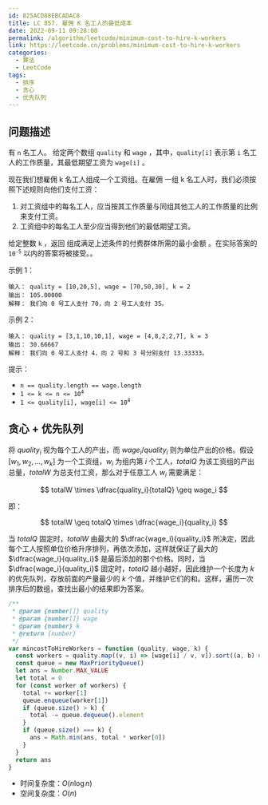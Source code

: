 ```yaml
---
id: 825ACD88EBCADAC8
title: LC 857. 雇佣 K 名工人的最低成本
date: 2022-09-11 09:28:00
permalink: /algorithm/leetcode/minimum-cost-to-hire-k-workers
link: https://leetcode.cn/problems/minimum-cost-to-hire-k-workers
categories:
  - 算法
  - LeetCode
tags:
  - 排序
  - 贪心
  - 优先队列
---
```


<Level :type='3'/>

## 问题描述

有 `n` 名工人。 给定两个数组 `quality` 和 `wage` ，其中，`quality[i]` 表示第 `i` 名工人的工作质量，其最低期望工资为 `wage[i]` 。

现在我们想雇佣 k 名工人组成一个工资组。在雇佣 一组 k 名工人时，我们必须按照下述规则向他们支付工资：

1. 对工资组中的每名工人，应当按其工作质量与同组其他工人的工作质量的比例来支付工资。
2. 工资组中的每名工人至少应当得到他们的最低期望工资。

给定整数 `k` ，返回 组成满足上述条件的付费群体所需的最小金额 。在实际答案的 <code>10<sup>-5</sup></code> 以内的答案将被接受。。

示例 1：

```text
输入： quality = [10,20,5], wage = [70,50,30], k = 2
输出： 105.00000
解释： 我们向 0 号工人支付 70，向 2 号工人支付 35。
```

示例 2：

```text
输入： quality = [3,1,10,10,1], wage = [4,8,2,2,7], k = 3
输出： 30.66667
解释： 我们向 0 号工人支付 4，向 2 号和 3 号分别支付 13.33333。
```

提示：

- `n == quality.length == wage.length`
- <code>1 <= k <= n <= 10<sup>4</sup></code>
- <code>1 <= quality[i], wage[i] <= 10<sup>4</sup></code>

## 贪心 + 优先队列

将 $quality_i$ 视为每个工人的产出，而 $wage_i / quality_i$ 则为单位产出的价格。假设$[w_1, w_2, \dots, w_k]$ 为一个工资组，$w_i$ 为组内第 $i$ 个工人，$totalQ$ 为该工资组的产出总量，$totalW$ 为总支付工资，那么对于任意工人 $w_i$ 需要满足：

$$
totalW \times \dfrac{quality_i}{totalQ} \geq wage_i
$$

即：

$$
totalW \geq totalQ \times \dfrac{wage_i}{quality_i}
$$

当 $totalQ$ 固定时，$totalW$ 由最大的 $\dfrac{wage_i}{quality_i}$ 所决定，因此每个工人按照单位价格升序排列，再依次添加，这样就保证了最大的 $\dfrac{wage_i}{quality_i}$ 是最后添加的那个价格。同时，当 $\dfrac{wage_i}{quality_i}$ 固定时，$totalQ$ 越小越好，因此维护一个长度为 $k$ 的优先队列，存放前面的产量最少的 $k$ 个值，并维护它们的和。这样，遍历一次排序后的数组，查找出最小的结果即为答案。

```javascript
/**
 * @param {number[]} quality
 * @param {number[]} wage
 * @param {number} k
 * @return {number}
 */
var mincostToHireWorkers = function (quality, wage, k) {
  const workers = quality.map((v, i) => [wage[i] / v, v]).sort((a, b) => a[0] - b[0])
  const queue = new MaxPriorityQueue()
  let ans = Number.MAX_VALUE
  let total = 0
  for (const worker of workers) {
    total += worker[1]
    queue.enqueue(worker[1])
    if (queue.size() > k) {
      total -= queue.dequeue().element
    }
    if (queue.size() === k) {
      ans = Math.min(ans, total * worker[0])
    }
  }
  return ans
}
```

- 时间复杂度：$O(n\log{n})$
- 空间复杂度：$O(n)$
